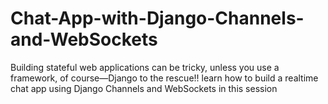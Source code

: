 # Chat-App-with-Django-Channels-and-WebSockets
Building stateful web applications can be tricky, unless you use a framework, of course—Django to the rescue!! 
learn how to build a realtime chat app using Django Channels and WebSockets in this session
